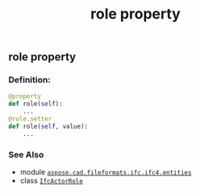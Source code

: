 ﻿---
title: role property
second_title: Aspose.CAD for Python via .NET API References
description: 
type: docs
weight: 70
url: /python-net/aspose.cad.fileformats.ifc.ifc4.entities/ifcactorrole/role/
is_root: false
---

## role property

### Definition:
```python
@property
def role(self):
    ...
@role.setter
def role(self, value):
    ...
```

### See Also
* module [`aspose.cad.fileformats.ifc.ifc4.entities`](../../)
* class [`IfcActorRole`](/cad/python-net/aspose.cad.fileformats.ifc.ifc4.entities/ifcactorrole)
